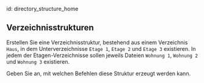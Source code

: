 id: directory_structure_home

## Verzeichnisstrukturen

Erstellen Sie eine Verzeichnisstruktur, bestehend aus einem Verzeichnis `Haus`, in dem Unterverzeichnisse `Etage 1`, `Etage 2` und `Etage 3` existieren. In jedem der Etagen-Verzeichnisse sollen jeweils Dateien `Wohnung 1`, `Wohnung 2` und `Wohnung 3` existieren.

Geben Sie an, mit welchen Befehlen diese Struktur erzeugt werden kann.
